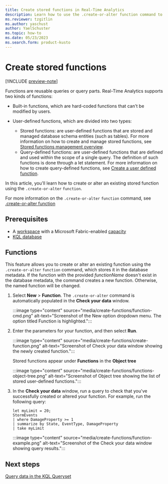 ```yaml
---
title: Create stored functions in Real-Time Analytics
description: Learn how to use the .create-or-alter function command to create stored functions.
ms.reviewer: tzgitlin
ms.author: yaschust
author: YaelSchuster
ms.topic: how-to
ms.date: 05/23/2023
ms.search.form: product-kusto
---
```


# Create stored functions

[!INCLUDE [preview-note](../includes/preview-note.md)]

Functions are reusable queries or query parts. Real-Time Analytics supports two kinds of functions:

* Built-in functions, which are hard-coded functions that can't be modified by users.
* User-defined functions, which are divided into two types:

  * Stored functions: are user-defined functions that are stored and managed database schema entities (such as tables). For more information on how to create and manage stored functions, see [Stored functions management overview](/azure/data-explorer/kusto/management/functions?context=/fabric/context/context).
  * Query-defined functions: are user-defined functions that are defined and used within the scope of a single query. The definition of such functions is done through a let statement. For more information on how to create query-defined functions, see [Create a user defined function](/azure/data-explorer/kusto/query/letstatement?context=/fabric/context/context).

In this article, you'll learn how to create or alter an existing stored function using the `.create-or-alter` `function`.

For more information on the `.create-or-alter` `function` command, see [.create-or-alter function](/azure/data-explorer/kusto/management/create-alter-function?context=/fabric/context/context)

## Prerequisites

* A [workspace](../get-started/create-workspaces.md) with a Microsoft Fabric-enabled [capacity](../enterprise/licenses.md#capacity)
* [KQL database](create-database.md)

## Functions

This feature allows you to create or alter an existing function using the `.create-or-alter` `function` command, which stores it in the database metadata. If the function with the provided *functionName* doesn't exist in the database metadata, the command creates a new function. Otherwise, the named function will be changed.

1. Select **New** > **Function**. The `.create-or-alter` command is automatically populated in the **Check your data** window.

    :::image type="content" source="media/create-functions/function-cmd.png" alt-text="Screenshot of the New option dropdown menu. The option titled Function is highlighted.":::

1. Enter the parameters for your function, and then select **Run**.

    :::image type="content" source="media/create-functions/create-function.png" alt-text="Screenshot of Check your data window showing the newly created function.":::

    Stored functions appear under **Functions** in the **Object tree**

    :::image type="content" source="media/create-functions/functions-object-tree.png" alt-text="Screenshot of Object tree showing the list of stored user-defined functions.":::

1. In the **Check your data** window, run a query to check that you've successfully created or altered your function. For example, run the following query:

    ```kusto
    let myLimit = 20;
    StormEvents
    | where DamageProperty >= 1
    | summarize by State, EventType, DamageProperty
    | take myLimit
    ```

    :::image type="content" source="media/create-functions/function-example.png" alt-text="Screenshot of the Check your data window showing query results.":::

## Next steps

[Query data in the KQL Queryset](kusto-query-set.md)
